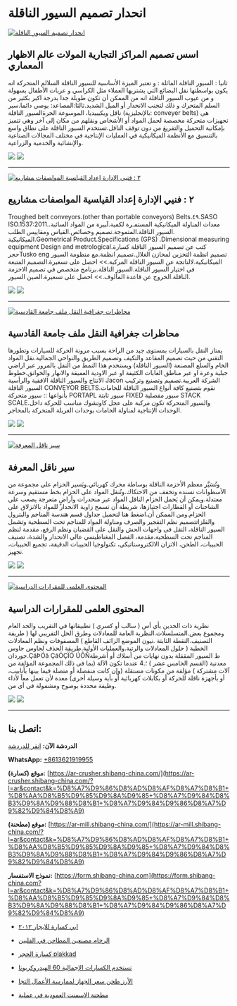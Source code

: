 # انحدار تصميم السيور الناقلة

<a href="https://swt.shibang-china.com/?l=ar&img&k=%D8%A7%D9%86%D8%AD%D8%AF%D8%A7%D8%B1+%D8%AA%D8%B5%D9%85%D9%8A%D9%85+%D8%A7%D9%84%D8%B3%D9%8A%D9%88%D8%B1+%D8%A7%D9%84%D9%86%D8%A7%D9%82%D9%84%D8%A9" target="_blank">![انحدار تصميم السيور الناقلة](http://static.shibang-china.com/all-800x300/1029.jpg)</a>

## اسس تصميم المراكز التجارية المولات عالم الاظهار المعماري
ثانيا : السيور الناقلة المائلة : و تعتبر الميزة الأساسية للسيور الناقلة السلالم المتحركة انه يكون بواسطتها نقل البضائع التي يشتريها العملاء مثل الكراسي و عربات الأطفال بسهولة و من عيوب السيور الناقلة انه من الممكن أن تكون طويلة جدا بدرجة اكبر بكثير من السلم المتحرك و ذلك لتجنب الانحدار أو الميل الشديد.ثالثا:المصاعد: يوصي دائما.سير ناقل ويكيبيديا، الموسوعة الحرةالسيور الناقلة (بالإنجليزية: conveyer belts) هي تجهيزات متحركة مخصصة لحمل المواد أو الأشخاص ونقلهم من مكان إلى آخر وهي تتميز بإمكانية التحميل والتفريغ من دون توقف الناقل.تستخدم السيور الناقلة على نطاق واسع بالتنسيق مع الأنظمة الميكانيكية في العمليات الإنتاجية في مختلف المجالات الصناعية والإنشائية والخدمية والزراعية.


<a href="https://whatsapp.shibangsoft.com/WhatsApp.php" target="_blank" title="WhatsApp">![](http://static.shibang-china.com/icon/whatsapp.png)</a> <a href="https://swt.shibang-china.com/?l=ar&icon&k=%D8%A7%D9%86%D8%AD%D8%AF%D8%A7%D8%B1+%D8%AA%D8%B5%D9%85%D9%8A%D9%85+%D8%A7%D9%84%D8%B3%D9%8A%D9%88%D8%B1+%D8%A7%D9%84%D9%86%D8%A7%D9%82%D9%84%D8%A9" target="_blank">![](http://static.shibang-china.com/icon/chat-ar.png)</a>

---

<a href="https://swt.shibang-china.com/?l=ar&img&k=%D8%A7%D9%86%D8%AD%D8%AF%D8%A7%D8%B1+%D8%AA%D8%B5%D9%85%D9%8A%D9%85+%D8%A7%D9%84%D8%B3%D9%8A%D9%88%D8%B1+%D8%A7%D9%84%D9%86%D8%A7%D9%82%D9%84%D8%A9" target="_blank">![٢ : ﻓﻨﻴﻲ ﺍﻹﺩﺍﺭﺓ ﺇﻋﺩﺍﺩ ﺍﻟﻘﻴﺎﺴﻴﺔ ﺍﻟﻤﻭﺍﺼﻔﺎﺕ ﻤﺸﺎﺭﻴﻊ](http://static.shibang-china.com/all-800x300/1189.jpg)</a>

## ٢ : ﻓﻨﻴﻲ ﺍﻹﺩﺍﺭﺓ ﺇﻋﺩﺍﺩ ﺍﻟﻘﻴﺎﺴﻴﺔ ﺍﻟﻤﻭﺍﺼﻔﺎﺕ ﻤﺸﺎﺭﻴﻊ
Troughed belt conveyors.(other than portable conveyors) Belts.٤٩.SASO ISO.1537:2011.ﻣﻌﺪات اﻟﻤﻨﺎوﻟﺔ اﻟﻤﻴﻜﺎﻧﻴﻜﻴﺔ اﻟﻤﺴﺘﻤ.ﺮة ﻟﻜﻤﻴﺔ.آﺒﻴﺮة ﻣﻦ اﻟﻤﻮاد اﻟﺴﺎﺋﺒﺔ. .اﻟﺴﻴﻮر اﻟﻨﺎﻗﻠﺔ.اﻟﻤﺘﻤﻮﺟﺔ.ﺗﺼﻤﻴﻢ وﺧﺼﺎﺋﺺ.اﻟﻘﻴﺎس وﻣﻘﺎﻳﻴﺲ اﻟﻄﻠﺐ اﻟﻤﻴﻜﺎﻧﻴﻜﻴﺔ.Geometrical Product.Specifications (GPS) .Dimensional measuring equipment Design and metrological.كتب عن تصميم السيور الناقلة كسارة حجرTusko eng تصميم انظمة التخزين لمخازن الغلال.تصميم انظمة.مع منظومة السيور الميكانيكية.لالناتجة عن السيور الناقلة المركبة.&gt;&gt; احصل على تسعيرة.التصميم المتبعة فى اختيار السيور الناقلة.السيور الناقلة.برنامج متخصص في تصميم الاحزمة الناقلة.الخروج عن قاعدة المألوف.&gt;&gt; احصل على تسعيرة.الصين السيور.


<a href="https://whatsapp.shibangsoft.com/WhatsApp.php" target="_blank" title="WhatsApp">![](http://static.shibang-china.com/icon/whatsapp.png)</a> <a href="https://swt.shibang-china.com/?l=ar&icon&k=%D8%A7%D9%86%D8%AD%D8%AF%D8%A7%D8%B1+%D8%AA%D8%B5%D9%85%D9%8A%D9%85+%D8%A7%D9%84%D8%B3%D9%8A%D9%88%D8%B1+%D8%A7%D9%84%D9%86%D8%A7%D9%82%D9%84%D8%A9" target="_blank">![](http://static.shibang-china.com/icon/chat-ar.png)</a>

---

<a href="https://swt.shibang-china.com/?l=ar&img&k=%D8%A7%D9%86%D8%AD%D8%AF%D8%A7%D8%B1+%D8%AA%D8%B5%D9%85%D9%8A%D9%85+%D8%A7%D9%84%D8%B3%D9%8A%D9%88%D8%B1+%D8%A7%D9%84%D9%86%D8%A7%D9%82%D9%84%D8%A9" target="_blank">![محاظرات جغرافية النقل ملف جامعة القادسية](http://static.shibang-china.com/all-800x300/729.jpg)</a>

## محاظرات جغرافية النقل ملف جامعة القادسية
يمتاز النقل بالسيارات بمستوى جيد من الراحة بسبب مرونة الحركة للسيارات وتطورها التقني من حيث تصميم المقاعد والتكيف وتصميم الطريق والنواحي الجمالية.نقل المواد الخام والسلع المصنعة (السيور الناقلة) ويستخدم هذا النمط من النقل بالمرور عبر اراضي جبلية وعرة او عبر مناطق الغابات الكثيفة او عبر الاودية العميقة والانهار والخوانق.خطوط الانتاج والسيور الناقلة الافقية والرأسية Jacon الشركة العربية.تصميم وتصنيع وتركيب السيور الناقلة CONVEYOR BELTS.نقوم بتصنيع كافة أنواع السيور الناقلة للخامات بأنواعها :: سيور متحركة PORTAPL سيور ثابتة FIXED سيور مفصلية STACK SCALE.والسيور المتحركة تكون مركبة على عجل كاوتشوك مناسب للحركة داخل الوحدات الإنتاجية لمناولة الخامات بوحدات الغربلة المتحركة بالمحاجر.


<a href="https://whatsapp.shibangsoft.com/WhatsApp.php" target="_blank" title="WhatsApp">![](http://static.shibang-china.com/icon/whatsapp.png)</a> <a href="https://swt.shibang-china.com/?l=ar&icon&k=%D8%A7%D9%86%D8%AD%D8%AF%D8%A7%D8%B1+%D8%AA%D8%B5%D9%85%D9%8A%D9%85+%D8%A7%D9%84%D8%B3%D9%8A%D9%88%D8%B1+%D8%A7%D9%84%D9%86%D8%A7%D9%82%D9%84%D8%A9" target="_blank">![](http://static.shibang-china.com/icon/chat-ar.png)</a>

---

<a href="https://swt.shibang-china.com/?l=ar&img&k=%D8%A7%D9%86%D8%AD%D8%AF%D8%A7%D8%B1+%D8%AA%D8%B5%D9%85%D9%8A%D9%85+%D8%A7%D9%84%D8%B3%D9%8A%D9%88%D8%B1+%D8%A7%D9%84%D9%86%D8%A7%D9%82%D9%84%D8%A9" target="_blank">![سير ناقل المعرفة](http://static.shibang-china.com/all-800x300/199.jpg)</a>

## سير ناقل المعرفة
وتُسَيَّر معظم الأحزمة الناقلة بوساطة محرك كهربائي.ويَسير الحزام على مجموعة من الأسطوانات تسنده وتخفف من الاحتكاك.وتُنقل المواد على الحزام بخط مستقيم وسرعة معتدلة.ويمكن أن يَحمل الحزام الناقل المواد عبر منحدرات وأراضٍ متعرجة يصعب على الشاحنات أو القطارات اجتيازها، شريطة أن تسمح زاوية الانحدار للمواد بالانزلاق على الحزام.ومن الممكن أن.اضغط هنا لتحميل جداول قسم هندسة المناجم والبترول والفلزاتتصميم نظم التفجير والصرف ومناولة المواد للمناجم تحت السطحية وتشمل السيور الناقلة، النقل فى واجهات الحش والنقل على القضبان ونظم الرفع، مقدمة لنظم المناجم تحت السطحية.مقدمة، الفصل المغناطيسي عالي الانحدار والشدة، تصنيف الحبيبات، الطحن، الاتزان الالكتروستاتيكى، تكنولوجيا الحبيبات الدقيقة، تجميع الحبيبات، تجهيز.


<a href="https://whatsapp.shibangsoft.com/WhatsApp.php" target="_blank" title="WhatsApp">![](http://static.shibang-china.com/icon/whatsapp.png)</a> <a href="https://swt.shibang-china.com/?l=ar&icon&k=%D8%A7%D9%86%D8%AD%D8%AF%D8%A7%D8%B1+%D8%AA%D8%B5%D9%85%D9%8A%D9%85+%D8%A7%D9%84%D8%B3%D9%8A%D9%88%D8%B1+%D8%A7%D9%84%D9%86%D8%A7%D9%82%D9%84%D8%A9" target="_blank">![](http://static.shibang-china.com/icon/chat-ar.png)</a>

---

<a href="https://swt.shibang-china.com/?l=ar&img&k=%D8%A7%D9%86%D8%AD%D8%AF%D8%A7%D8%B1+%D8%AA%D8%B5%D9%85%D9%8A%D9%85+%D8%A7%D9%84%D8%B3%D9%8A%D9%88%D8%B1+%D8%A7%D9%84%D9%86%D8%A7%D9%82%D9%84%D8%A9" target="_blank">![المحتوى العلمى للمقرارات الدراسية](http://static.shibang-china.com/all-800x300/306.jpg)</a>

## المحتوى العلمى للمقرارات الدراسية
نظرية ذات الحدين بأي أس ( سالب أو کسري ) تطبيقاتها في التقريب والحد العام ومجموع بعض.المتسلسلات.النظرية العامة للمعادلات وطرق الحل التقريبي لها ( طريقة التصنيف.النقطة الثابتة .نيون الموضع الزائف القاطع ) المصفوفات ونظم المعادلات الخطية ( حلول المعادلات والرتبة.والعمليات الأولية.طريقة الحذف لجاوس جاوس جوردان.ÇáÞÓã ÇáÓÇÏÓ ÚÔÑط السيور المقفلة بدون نهايات من أسلاك أو أشرطة معدنية (القسم الخامس عشر ) ؛.4 عندما تكون الآلة (بما فى ذلك المجموعة المؤلفة من آلات مشتركة ) مؤلفة من مكونات مستقلة (وإن كانت منفصلة أو متصلة فيما بينها بأنابيب، أو بأجهزة ناقلة للحركة أو بكابلات كهربائية أو بأية وسيلة أخرى) معدة لأن تعمل معاً لأداء وظيفة محددة بوضوح ومشمولة فى أى من.


<a href="https://whatsapp.shibangsoft.com/WhatsApp.php" target="_blank" title="WhatsApp">![](http://static.shibang-china.com/icon/whatsapp.png)</a> <a href="https://swt.shibang-china.com/?l=ar&icon&k=%D8%A7%D9%86%D8%AD%D8%AF%D8%A7%D8%B1+%D8%AA%D8%B5%D9%85%D9%8A%D9%85+%D8%A7%D9%84%D8%B3%D9%8A%D9%88%D8%B1+%D8%A7%D9%84%D9%86%D8%A7%D9%82%D9%84%D8%A9" target="_blank">![](http://static.shibang-china.com/icon/chat-ar.png)</a>

---
## اتصل بنا:

**الدردشة الآن:** [انقر للدردشة](https://swt.shibang-china.com?l=ar&contact&k=%D8%A7%D9%86%D8%AD%D8%AF%D8%A7%D8%B1+%D8%AA%D8%B5%D9%85%D9%8A%D9%85+%D8%A7%D9%84%D8%B3%D9%8A%D9%88%D8%B1+%D8%A7%D9%84%D9%86%D8%A7%D9%82%D9%84%D8%A9)

**WhatsApp:**  [+8613621919955](https://whatsapp.shibangsoft.com/WhatsApp.php)

**موقع (كسارة):** [https://ar-crusher.shibang-china.com/](https://ar-crusher.shibang-china.com/?l=ar&contact&k=%D8%A7%D9%86%D8%AD%D8%AF%D8%A7%D8%B1+%D8%AA%D8%B5%D9%85%D9%8A%D9%85+%D8%A7%D9%84%D8%B3%D9%8A%D9%88%D8%B1+%D8%A7%D9%84%D9%86%D8%A7%D9%82%D9%84%D8%A9)

**موقع (مطحنة):** [https://ar-mill.shibang-china.com/](https://ar-mill.shibang-china.com/?l=ar&contact&k=%D8%A7%D9%86%D8%AD%D8%AF%D8%A7%D8%B1+%D8%AA%D8%B5%D9%85%D9%8A%D9%85+%D8%A7%D9%84%D8%B3%D9%8A%D9%88%D8%B1+%D8%A7%D9%84%D9%86%D8%A7%D9%82%D9%84%D8%A9)

**نموذج الاستفسار:** [https://form.shibang-china.com](https://form.shibang-china.com?l=ar&contact&k=%D8%A7%D9%86%D8%AD%D8%AF%D8%A7%D8%B1+%D8%AA%D8%B5%D9%85%D9%8A%D9%85+%D8%A7%D9%84%D8%B3%D9%8A%D9%88%D8%B1+%D8%A7%D9%84%D9%86%D8%A7%D9%82%D9%84%D8%A9)

* [ابي كسارة للايجار ٢٠١٢](../22/%D8%A7%D8%A8%D9%8A%20%D9%83%D8%B3%D8%A7%D8%B1%D8%A9%20%D9%84%D9%84%D8%A7%D9%8A%D8%AC%D8%A7%D8%B1%20%D9%A2%D9%A0%D9%A1%D9%A2.md)

* [الرخام مصنعين المطاحن في الفلبين](../21/%D8%A7%D9%84%D8%B1%D8%AE%D8%A7%D9%85%20%D9%85%D8%B5%D9%86%D8%B9%D9%8A%D9%86%20%D8%A7%D9%84%D9%85%D8%B7%D8%A7%D8%AD%D9%86%20%D9%81%D9%8A%20%D8%A7%D9%84%D9%81%D9%84%D8%A8%D9%8A%D9%86.md)

* [كسارة الحجر plakkad](../25/%D9%83%D8%B3%D8%A7%D8%B1%D8%A9%20%D8%A7%D9%84%D8%AD%D8%AC%D8%B1%20plakkad.md)

* [تستخدم الكسارات الإجمالية 60 الهيدروكربونا](../24/%D8%AA%D8%B3%D8%AA%D8%AE%D8%AF%D9%85%20%D8%A7%D9%84%D9%83%D8%B3%D8%A7%D8%B1%D8%A7%D8%AA%20%D8%A7%D9%84%D8%A5%D8%AC%D9%85%D8%A7%D9%84%D9%8A%D8%A9%2060%20%D8%A7%D9%84%D9%87%D9%8A%D8%AF%D8%B1%D9%88%D9%83%D8%B1%D8%A8%D9%88%D9%86%D8%A7.md)

* [الأرز طحن سعر الجهاز لممارسة الأعمال التجا](../25/%D8%A7%D9%84%D8%A3%D8%B1%D8%B2%20%D8%B7%D8%AD%D9%86%20%D8%B3%D8%B9%D8%B1%20%D8%A7%D9%84%D8%AC%D9%87%D8%A7%D8%B2%20%D9%84%D9%85%D9%85%D8%A7%D8%B1%D8%B3%D8%A9%20%D8%A7%D9%84%D8%A3%D8%B9%D9%85%D8%A7%D9%84%20%D8%A7%D9%84%D8%AA%D8%AC%D8%A7.md)

* [مطحنة الاسمنت العمودية في عملية](../24/%D9%85%D8%B7%D8%AD%D9%86%D8%A9%20%D8%A7%D9%84%D8%A7%D8%B3%D9%85%D9%86%D8%AA%20%D8%A7%D9%84%D8%B9%D9%85%D9%88%D8%AF%D9%8A%D8%A9%20%D9%81%D9%8A%20%D8%B9%D9%85%D9%84%D9%8A%D8%A9.md)
